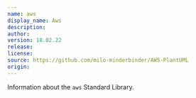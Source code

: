 ```yaml
---
name: aws
display_name: Aws
description: 
author: 
version: 18.02.22
release: 
license: 
source: https://github.com/milo-minderbinder/AWS-PlantUML
origin: 
---
```


Information about the `aws` Standard Library.
